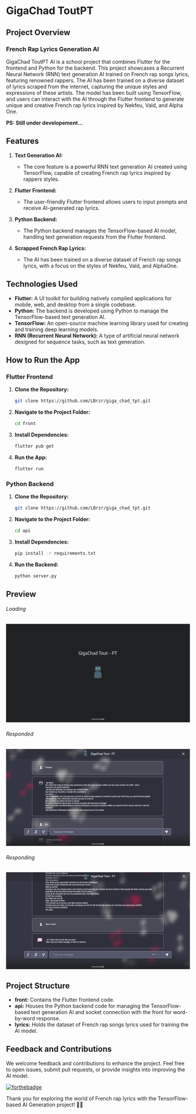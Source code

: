 # GigaChad ToutPT

## Project Overview

### French Rap Lyrics Generation AI

GigaChad ToutPT AI is a school project that combines Flutter for the frontend and Python for the backend.
This project showcases a Recurrent Neural Network (RNN) text generation AI trained on French rap songs lyrics, featuring renowned rappers. The AI has been trained on a diverse dataset of lyrics scraped from the internet, capturing the unique styles and expressions of these artists. The model has been built using TensorFlow, and users can interact with the AI through the Flutter frontend to generate unique and creative French rap lyrics inspired by Nekfeu, Vald, and Alpha One.

**PS: Still under developement...**

## Features

1. **Text Generation AI:**

   - The core feature is a powerful RNN text generation AI created using TensorFlow, capable of creating French rap lyrics inspired by rappers styles.
2. **Flutter Frontend:**

   - The user-friendly Flutter frontend allows users to input prompts and receive AI-generated rap lyrics.
3. **Python Backend:**

   - The Python backend manages the TensorFlow-based AI model, handling text generation requests from the Flutter frontend.
4. **Scrapped French Rap Lyrics:**

   - The AI has been trained on a diverse dataset of French rap songs lyrics, with a focus on the styles of Nekfeu, Vald, and AlphaOne.

## Technologies Used

- **Flutter:** A UI toolkit for building natively compiled applications for mobile, web, and desktop from a single codebase.
- **Python:** The backend is developed using Python to manage the TensorFlow-based text generation AI.
- **TensorFlow:** An open-source machine learning library used for creating and training deep learning models.
- **RNN (Recurrent Neural Network):** A type of artificial neural network designed for sequence tasks, such as text generation.

## How to Run the App

### Flutter Frontend

1. **Clone the Repository:**

   ```bash
   git clone https://github.com/LBrzr/giga_chad_tpt.git
   ```
2. **Navigate to the Project Folder:**

   ```bash
   cd front
   ```
3. **Install Dependencies:**

   ```bash
   flutter pub get
   ```
4. **Run the App:**

   ```bash
   flutter run
   ```

### Python Backend

1. **Clone the Repository:**

   ```bash
   git clone https://github.com/LBrzr/giga_chad_tpt.git
   ```
2. **Navigate to the Project Folder:**

   ```bash
   cd api
   ```
3. **Install Dependencies:**

   ```bash
   pip install -r requirements.txt
   ```
4. **Run the Backend:**

   ```bash
   python server.py
   ```

## Preview

###### Loading
![Loading](https://github.com/LBrzr/giga_chad_tpt/blob/main/screens/loading.png?raw=true)

###### Responded
![Loading](https://github.com/LBrzr/giga_chad_tpt/blob/main/screens/responded.png?raw=true)

###### Responding
![Loading](https://github.com/LBrzr/giga_chad_tpt/blob/main/screens/responding.png?raw=true)

## Project Structure

- **front:** Contains the Flutter frontend code.
- **api:** Houses the Python backend code for managing the TensorFlow-based text generation AI and socket connection with the front for word-by-word response.
- **lyrics:** Holds the dataset of French rap songs lyrics used for training the AI model.

## Feedback and Contributions

We welcome feedback and contributions to enhance the project. Feel free to open issues, submit pull requests, or provide insights into improving the AI model.

[![forthebadge](https://forthebadge.com/images/badges/built-with-love.svg)](https://github.com/LBrzr/)

Thank you for exploring the world of French rap lyrics with the TensorFlow-based AI Generation project! 🎤📜
